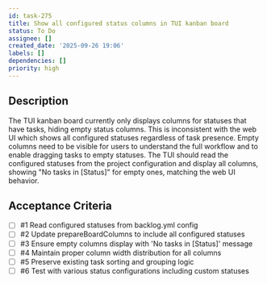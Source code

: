 ```yaml
---
id: task-275
title: Show all configured status columns in TUI kanban board
status: To Do
assignee: []
created_date: '2025-09-26 19:06'
labels: []
dependencies: []
priority: high
---
```


## Description

<!-- SECTION:DESCRIPTION:BEGIN -->
The TUI kanban board currently only displays columns for statuses that have tasks, hiding empty status columns. This is inconsistent with the web UI which shows all configured statuses regardless of task presence. Empty columns need to be visible for users to understand the full workflow and to enable dragging tasks to empty statuses. The TUI should read the configured statuses from the project configuration and display all columns, showing "No tasks in [Status]" for empty ones, matching the web UI behavior.
<!-- SECTION:DESCRIPTION:END -->

## Acceptance Criteria
<!-- AC:BEGIN -->
- [ ] #1 Read configured statuses from backlog.yml config
- [ ] #2 Update prepareBoardColumns to include all configured statuses
- [ ] #3 Ensure empty columns display with 'No tasks in [Status]' message
- [ ] #4 Maintain proper column width distribution for all columns
- [ ] #5 Preserve existing task sorting and grouping logic
- [ ] #6 Test with various status configurations including custom statuses
<!-- AC:END -->
